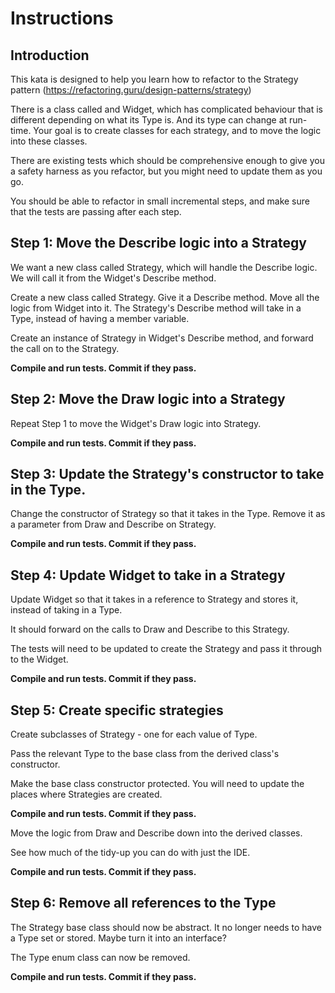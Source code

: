 # Instructions

## Introduction

This kata is designed to help you learn how to refactor to the Strategy pattern (https://refactoring.guru/design-patterns/strategy)

There is a class called and Widget, which has complicated behaviour that is different depending on what its Type is. And its type can change at run-time. 
Your goal is to create classes for each strategy, and to move the logic into these classes.

There are existing tests which should be comprehensive enough to give you a safety harness as you refactor, but you might need to update them as you go.

You should be able to refactor in small incremental steps, and make sure that the tests are passing after each step.

## Step 1: Move the Describe logic into a Strategy

We want a new class called Strategy, which will handle the Describe logic. We will call it from the Widget's Describe method.

Create a new class called Strategy. Give it a Describe method. Move all the logic from Widget into it. The Strategy's Describe method will take in a Type, instead of having a member variable.

Create an instance of Strategy in Widget's Describe method, and forward the call on to the Strategy. 

**Compile and run tests. Commit if they pass.**

## Step 2: Move the Draw logic into a Strategy

Repeat Step 1 to move the Widget's Draw logic into Strategy.

**Compile and run tests. Commit if they pass.**

## Step 3: Update the Strategy's constructor to take in the Type.

Change the constructor of Strategy so that it takes in the Type. Remove it as a parameter from Draw and Describe on Strategy.

**Compile and run tests. Commit if they pass.**

## Step 4: Update Widget to take in a Strategy

Update Widget so that it takes in a reference to Strategy and stores it, instead of taking in a Type. 

It should forward on the calls to Draw and Describe to this Strategy. 

The tests will need to be updated to create the Strategy and pass it through to the Widget.
    
**Compile and run tests. Commit if they pass.**

## Step 5: Create specific strategies

Create subclasses of Strategy - one for each value of Type. 

Pass the relevant Type to the base class from the derived class's constructor. 

Make the base class constructor protected. You will need to update the places where Strategies are created. 

**Compile and run tests. Commit if they pass.**

Move the logic from Draw and Describe down into the derived classes. 

See how much of the tidy-up you can do with just the IDE. 

**Compile and run tests. Commit if they pass.**

## Step 6: Remove all references to the Type

The Strategy base class should now be abstract. It no longer needs to have a Type set or stored. Maybe turn it into an interface?

The Type enum class can now be removed.

**Compile and run tests. Commit if they pass.**
